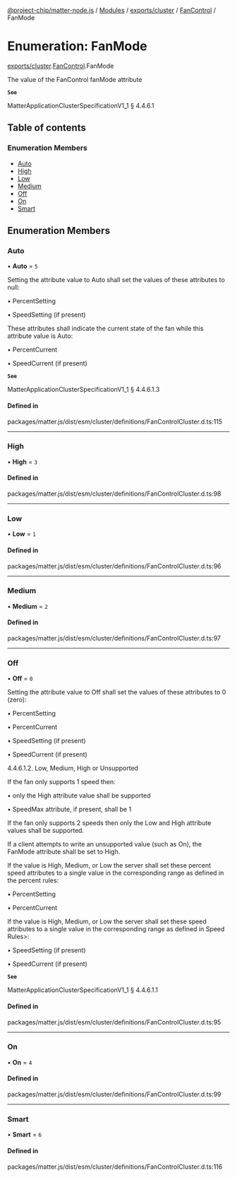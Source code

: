 [@project-chip/matter-node.js](../README.md) / [Modules](../modules.md) / [exports/cluster](../modules/exports_cluster.md) / [FanControl](../modules/exports_cluster.FanControl.md) / FanMode

# Enumeration: FanMode

[exports/cluster](../modules/exports_cluster.md).[FanControl](../modules/exports_cluster.FanControl.md).FanMode

The value of the FanControl fanMode attribute

**`See`**

MatterApplicationClusterSpecificationV1_1 § 4.4.6.1

## Table of contents

### Enumeration Members

- [Auto](exports_cluster.FanControl.FanMode.md#auto)
- [High](exports_cluster.FanControl.FanMode.md#high)
- [Low](exports_cluster.FanControl.FanMode.md#low)
- [Medium](exports_cluster.FanControl.FanMode.md#medium)
- [Off](exports_cluster.FanControl.FanMode.md#off)
- [On](exports_cluster.FanControl.FanMode.md#on)
- [Smart](exports_cluster.FanControl.FanMode.md#smart)

## Enumeration Members

### Auto

• **Auto** = ``5``

Setting the attribute value to Auto shall set the values of these attributes to null:

  • PercentSetting

  • SpeedSetting (if present)

These attributes shall indicate the current state of the fan while this attribute value is Auto:

  • PercentCurrent

  • SpeedCurrent (if present)

**`See`**

MatterApplicationClusterSpecificationV1_1 § 4.4.6.1.3

#### Defined in

packages/matter.js/dist/esm/cluster/definitions/FanControlCluster.d.ts:115

___

### High

• **High** = ``3``

#### Defined in

packages/matter.js/dist/esm/cluster/definitions/FanControlCluster.d.ts:98

___

### Low

• **Low** = ``1``

#### Defined in

packages/matter.js/dist/esm/cluster/definitions/FanControlCluster.d.ts:96

___

### Medium

• **Medium** = ``2``

#### Defined in

packages/matter.js/dist/esm/cluster/definitions/FanControlCluster.d.ts:97

___

### Off

• **Off** = ``0``

Setting the attribute value to Off shall set the values of these attributes to 0 (zero):

  • PercentSetting

  • PercentCurrent

  • SpeedSetting (if present)

  • SpeedCurrent (if present)

4.4.6.1.2. Low, Medium, High or Unsupported

If the fan only supports 1 speed then:

  • only the High attribute value shall be supported

  • SpeedMax attribute, if present, shall be 1

If the fan only supports 2 speeds then only the Low and High attribute values shall be supported.

If a client attempts to write an unsupported value (such as On), the FanMode attribute shall be set to High.

If the value is High, Medium, or Low the server shall set these percent speed attributes to a single value
in the corresponding range as defined in the percent rules:

  • PercentSetting

  • PercentCurrent

If the value is High, Medium, or Low the server shall set these speed attributes to a single value in the
corresponding range as defined in Speed Rules>:

  • SpeedSetting (if present)

  • SpeedCurrent (if present)

**`See`**

MatterApplicationClusterSpecificationV1_1 § 4.4.6.1.1

#### Defined in

packages/matter.js/dist/esm/cluster/definitions/FanControlCluster.d.ts:95

___

### On

• **On** = ``4``

#### Defined in

packages/matter.js/dist/esm/cluster/definitions/FanControlCluster.d.ts:99

___

### Smart

• **Smart** = ``6``

#### Defined in

packages/matter.js/dist/esm/cluster/definitions/FanControlCluster.d.ts:116
